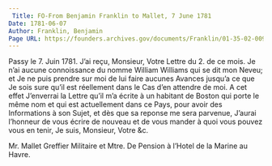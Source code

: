 ```yaml
---
 Title: FO-From Benjamin Franklin to Mallet, 7 June 1781
Date: 1781-06-07
Author: Franklin, Benjamin
Page URL: https://founders.archives.gov/documents/Franklin/01-35-02-0099
---
```


Passy le 7. Juin 1781.
J’ai reçu, Monsieur, Votre Lettre du 2. de ce mois. Je n’ai aucune connoissance du nomme William Williams qui se dit mon Neveu; et Je ne puis prendre sur moi de lui faire aucunes Avances jusqu’a ce que Je sois sure qu’il est réellement dans le Cas d’en attendre de moi. A cet effet J’enverrai la Lettre qu’il m’a écrite à un habitant de Boston qui porte le même nom et qui est actuellement dans ce Pays, pour avoir des Informations à son Sujet, et dès que sa reponse me sera parvenue, J’aurai l’honneur de vous écrire de nouveau et de vous mander à quoi vous pouvez vous en tenir,
Je suis, Monsieur, Votre &c.

Mr. Mallet Greffier Militaire et Mtre. De Pension à l’Hotel de la Marine au Havre.


